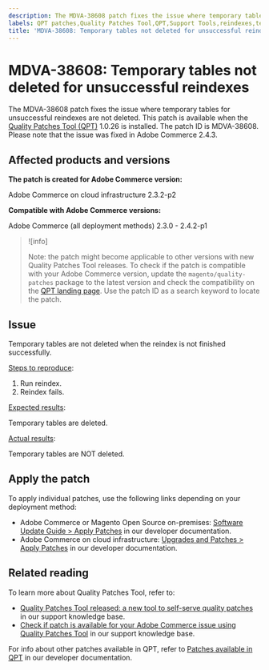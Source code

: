 ```yaml
---
description: The MDVA-38608 patch fixes the issue where temporary tables for unsuccessful reindexes are not deleted. This patch is available when the [Quality Patches Tool (QPT)](https://support.magento.com/hc/en-us/articles/360047139492) 1.0.26 is installed. The patch ID is MDVA-38608. Please note that the issue was fixed in Adobe Commerce 2.4.3.
labels: QPT patches,Quality Patches Tool,QPT,Support Tools,reindexes,temporary tables,QPT 1.0.26,Magento Commerce Cloud,Magento Commerce,2.3.0,2.3.1,2.3.2,2.3.3,2.3.2-p2,2.3.4,2.3.3-p1,2.3.5,2.3.4-p2,2.3.5-p1,2.3.5-p2,2.3.6,2.3.6-p1,2.3.7,2.4.0,2.4.0-p1,2.4.1,2.4.1-p1,2.4.2,2.4.2-p1,Adobe Commerce,cloud infrastructure,on-premises
title: 'MDVA-38608: Temporary tables not deleted for unsuccessful reindexes'
---
```


# MDVA-38608: Temporary tables not deleted for unsuccessful reindexes

The MDVA-38608 patch fixes the issue where temporary tables for unsuccessful reindexes are not deleted. This patch is available when the [Quality Patches Tool (QPT)](https://support.magento.com/hc/en-us/articles/360047139492) 1.0.26 is installed. The patch ID is MDVA-38608. Please note that the issue was fixed in Adobe Commerce 2.4.3.

## Affected products and versions

**The patch is created for Adobe Commerce version:**

Adobe Commerce on cloud infrastructure 2.3.2-p2

**Compatible with Adobe Commerce versions:**

Adobe Commerce (all deployment methods) 2.3.0 - 2.4.2-p1

>![info]
>
>Note: the patch might become applicable to other versions with new Quality Patches Tool releases. To check if the patch is compatible with your Adobe Commerce version, update the `magento/quality-patches` package to the latest version and check the compatibility on the [QPT landing page](https://devdocs.magento.com/quality-patches/tool.html#patch-grid). Use the patch ID as a search keyword to locate the patch.

## Issue

Temporary tables are not deleted when the reindex is not finished successfully.

<ins>Steps to reproduce</ins>:

1. Run reindex.
1. Reindex fails.

<ins>Expected results</ins>:

Temporary tables are deleted.

<ins>Actual results</ins>:

Temporary tables are NOT deleted.

## Apply the patch

To apply individual patches, use the following links depending on your deployment method:

* Adobe Commerce or Magento Open Source on-premises: [Software Update Guide > Apply Patches](https://devdocs.magento.com/guides/v2.4/comp-mgr/patching/mqp.html) in our developer documentation.
* Adobe Commerce on cloud infrastructure: [Upgrades and Patches > Apply Patches](https://devdocs.magento.com/cloud/project/project-patch.html) in our developer documentation.

## Related reading

To learn more about Quality Patches Tool, refer to:

* [Quality Patches Tool released: a new tool to self-serve quality patches](https://support.magento.com/hc/en-us/articles/360047139492) in our support knowledge base.
* [Check if patch is available for your Adobe Commerce issue using Quality Patches Tool](https://support.magento.com/hc/en-us/articles/360047125252) in our support knowledge base.

For info about other patches available in QPT, refer to [Patches available in QPT](https://devdocs.magento.com/quality-patches/tool.html#patch-grid) in our developer documentation.